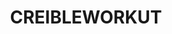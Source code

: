 ---
ee_id: '4485'
site: '1'
type: '2'
long_id: 2019-048 CREIBLEWORKUT
url: 2019-048-creibleworkut
title: CREIBLEWORKUT
year: '2019'
medium: IQDemy Premium UV ink on IKEA LINNMON table tops
commission:
dims: 118 x 59
pitch:
ps:
live_url:
related:
youtube:
imgs: creibleworkut-2019-048-db---LGoM.jpg
subheading:
display_year: '2019'
download:
add_credit:
add_credits:
related_code:
layout: things-i-made
---